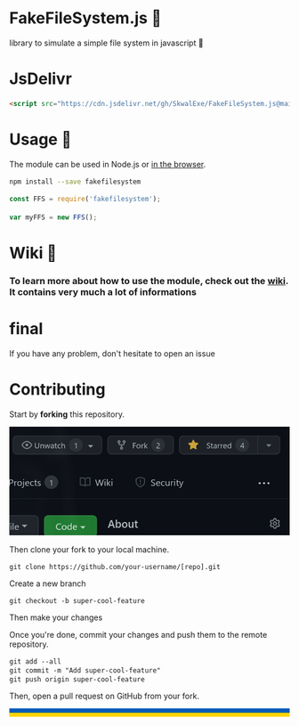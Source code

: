 # FakeFileSystem.js 💾

library to simulate a simple file system in javascript 💾

# JsDelivr

```html
<script src="https://cdn.jsdelivr.net/gh/SkwalExe/FakeFileSystem.js@main/src/ffs.min.js"></script>
```

# Usage 📝

The module can be used in Node.js or [in the browser](#jsdelivr).

```bash
npm install --save fakefilesystem
```

```js
const FFS = require('fakefilesystem');

var myFFS = new FFS();
```

# Wiki 📖

### **To learn more about how to use the module, check out the [wiki](https://github.com/SkwalExe/FakeFileSystem.js/wiki). It contains very much a lot of informations**

# final

If you have any problem, don't hesitate to open an issue

# Contributing

Start by **forking** this repository.

![](images/fork.png)

Then clone your fork to your local machine.

```git
git clone https://github.com/your-username/[repo].git
```

Create a new branch

```git
git checkout -b super-cool-feature
```

Then make your changes

Once you're done, commit your changes and push them to the remote repository.

```git
git add --all
git commit -m "Add super-cool-feature"
git push origin super-cool-feature
```

Then, open a pull request on GitHub from your fork.

<a href="https://github.com/SkwalExe#ukraine"><img src="https://raw.githubusercontent.com/SkwalExe/SkwalExe/main/ukraine.jpg" width="100%" height="15px" /></a>